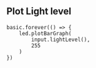 ## Plot Light level

```blocks
basic.forever(() => {
    led.plotBarGraph(
        input.lightLevel(),
        255
    )
})
```
